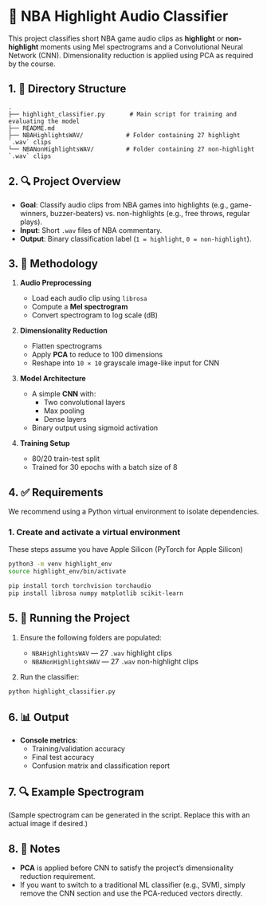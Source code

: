 # 🏀 NBA Highlight Audio Classifier

This project classifies short NBA game audio clips as **highlight** or **non-highlight** moments using Mel spectrograms and a Convolutional Neural Network (CNN). Dimensionality reduction is applied using PCA as required by the course.

## 1. 📁 Directory Structure

```
.
├── highlight_classifier.py       # Main script for training and evaluating the model
├── README.md
├── NBAHighlightsWAV/            # Folder containing 27 highlight `.wav` clips
└── NBANonHighlightsWAV/         # Folder containing 27 non-highlight `.wav` clips
```

## 2. 🔍 Project Overview

- **Goal**: Classify audio clips from NBA games into highlights (e.g., game-winners, buzzer-beaters) vs. non-highlights (e.g., free throws, regular plays).
- **Input**: Short `.wav` files of NBA commentary.
- **Output**: Binary classification label (`1 = highlight`, `0 = non-highlight`).

## 3. 🧠 Methodology

1. **Audio Preprocessing**
   - Load each audio clip using `librosa`
   - Compute a **Mel spectrogram**
   - Convert spectrogram to log scale (dB)

2. **Dimensionality Reduction**
   - Flatten spectrograms
   - Apply **PCA** to reduce to 100 dimensions
   - Reshape into `10 × 10` grayscale image-like input for CNN

3. **Model Architecture**
   - A simple **CNN** with:
     - Two convolutional layers
     - Max pooling
     - Dense layers
   - Binary output using sigmoid activation

4. **Training Setup**
   - 80/20 train-test split
   - Trained for 30 epochs with a batch size of 8

## 4. ✅ Requirements

We recommend using a Python virtual environment to isolate dependencies.

### 1. Create and activate a virtual environment

These steps assume you have Apple Silicon (PyTorch for Apple Silicon)

```bash
python3 -m venv highlight_env
source highlight_env/bin/activate
```

```bash
pip install torch torchvision torchaudio          
pip install librosa numpy matplotlib scikit-learn
```

## 5. 🚀 Running the Project

1. Ensure the following folders are populated:
   - `NBAHighlightsWAV` — 27 `.wav` highlight clips
   - `NBANonHighlightsWAV` — 27 `.wav` non-highlight clips

2. Run the classifier:

```bash
python highlight_classifier.py
```

## 6. 📊 Output

- **Console metrics**:
  - Training/validation accuracy
  - Final test accuracy
  - Confusion matrix and classification report

## 7. 🔍 Example Spectrogram

(Sample spectrogram can be generated in the script. Replace this with an actual image if desired.)

## 8. 📌 Notes

- **PCA** is applied before CNN to satisfy the project’s dimensionality reduction requirement.
- If you want to switch to a traditional ML classifier (e.g., SVM), simply remove the CNN section and use the PCA-reduced vectors directly.